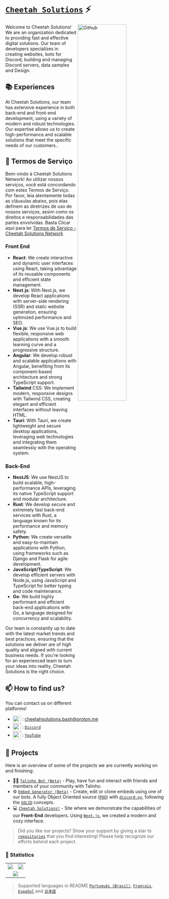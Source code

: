 # [`Cheetah Solutions`]() ⚡  <img src="https://komarev.com/ghpvc/?username=CheetahSolutions&style=flat-square" alt="" align="center" />

<p dir="auto"><a target="_blank" rel="noopener noreferrer nofollow" href="https://raw.githubusercontent.com/onimur/.github/master/.resources/git-header.svg"><img width="55%" align="right" alt="Github" src="https://raw.githubusercontent.com/onimur/.github/master/.resources/git-header.svg" style="max-width: 100%;"></a></p>

Welcome to Cheetah Solutions! We are an organization dedicated to providing fast and effective digital solutions. Our team of developers specializes in creating websites, bots for Discord, building and managing Discord servers, data samples and Design.

## 📚 Experiences

At Cheetah Solutions, our team has extensive experience in both back-end and front-end development, using a variety of modern and robust technologies. Our expertise allows us to create high-performance and scalable solutions that meet the specific needs of our customers..

## 📘 Termos de Serviço

Bem-vindo à Cheetah Solutions Network! Ao utilizar nossos serviços, você está concordando com estes Termos de Serviço. Por favor, leia atentamente todas as cláusulas abaixo, pois elas definem as diretrizes de uso de nossos serviços, assim como os direitos e responsabilidades das partes envolvidas. Basta Clicar aqui para ler [Termos de Serviço - Cheetah Solutions Network](https://github.com/CheetahSolutions/Cheetah-Solutions-Network---Termos-de-Servi-o)

### Front End
- **React**: We create interactive and dynamic user interfaces using React, taking advantage of its reusable components and efficient state management.
- **Next.js**: With Next.js, we develop React applications with server-side rendering (SSR) and static website generation, ensuring optimized performance and SEO.
- **Vue.js**: We use Vue.js to build flexible, responsive web applications with a smooth learning curve and a progressive structure.
- **Angular**: We develop robust and scalable applications with Angular, benefiting from its component-based architecture and strong TypeScript support.
- **Tailwind** CSS: We implement modern, responsive designs with Tailwind CSS, creating elegant and efficient interfaces without leaving HTML.
- **Tauri**: With Tauri, we create lightweight and secure desktop applications, leveraging web technologies and integrating them seamlessly with the operating system.

### Back-End
- **NestJS**: We use NestJS to build scalable, high-performance APIs, leveraging its native TypeScript support and modular architecture.
- **Rust**: We develop secure and extremely fast back-end services with Rust, a language known for its performance and memory safety.
- **Python**: We create versatile and easy-to-maintain applications with Python, using frameworks such as Django and Flask for agile development.
- **JavaScript/TypeScript**: We develop efficient servers with Node.js, using JavaScript and TypeScript for better typing and code maintenance.
- **Go**: We build highly performant and efficient back-end applications with Go, a language designed for concurrency and scalability.

Our team is constantly up to date with the latest market trends and best practices, ensuring that the solutions we deliver are of high quality and aligned with current business needs. If you're looking for an experienced team to turn your ideas into reality, Cheetah Solutions is the right choice.

## 📫 How to find us?

You can contact us on different platforms!
- <img src="https://i.imgur.com/y8edTyt.png" align="center" width="25" height="25"> :  cheetahsolutions.bash@proton.me
- <img src="https://i.imgur.com/Hi1oMJ5.png" align="center" width="25" height="25"> : [`Discord`](https://discord.gg/cheetahsolutions)
- <img src="https://imgs.search.brave.com/2qL1PDSVsv1kN-1UMLOWfpyV-ZTrN54rry2U0AUg2oc/rs:fit:860:0:0/g:ce/aHR0cHM6Ly93d3cu/cmljaGxhbmRsaWJy/YXJ5Lm9yZy95b3V0/dWJlLWljb24tMi5w/bmcvQEBpbWFnZXMv/aW1hZ2UucG5n" align="center" width="25" height="25"> : [`YouTube`](https://www.youtube.com/@cheetahnetwork)

## 🔭 Projects

Here is an overview of some of the projects we are currently working on and finishing:

- 👨‍🚒 [`Talinho Bot (Beta)`] - Play, have fun and interact with friends and members of your community with Talinho.
- ⚙️ [`Embed Generator (Beta)`] - Create, edit or clone embeds using one of our bots. A fully Object Oriented source ([`POO`]) with [`discord.py`], following the [`SOLID`] concepts.
- 💻 [`Cheetah Solutions!`] - Site where we demonstrate the capabilities of our **Front-End** developers. Using [`Next.js`], we created a modern and cozy interface.

> Did you like our projects? Show your support by giving a star to [`repositories`] that you find interesting! Please help recognize our efforts behind each project.

### 👀 Statistics

<table>
  <tr>
    <td align="center" style="padding=0;width=50%;">
      <img align="center" style="padding=0;" src="https://github-readme-stats.vercel.app/api?username=CheetahSolutions&show_icons=true&title_color=4F8CC9&text_color=9f9f9f&bg_color=151515&hide_border=true&icon_color=4F8CC9&hide_title=true&count_private=true%22" />
    </td>
    <td align="center" style="padding=0;width=50%;">
      <img align="center" style="padding=0;" src="https://github-readme-stats.vercel.app/api/top-langs/?username=CheetahSolutions&layout=compact&title_color=4F8CC9&text_color=9f9f9f&bg_color=151515&hide_border=true&icon_color=4F8CC9&hide=visual%20basic&count_private=true" />
    </td>
  </tr>
  <tr>
    <td align="center" colspan="2" style="padding=0;width=100%;">
      <img align="center" style="padding=0;" src="https://github-readme-activity-graph.vercel.app/graph?username=CheetahSolutions&theme=tokyo-night&custom_title=Cheetah%20Solutions%20Contribution%20Graph" />
    </td>
  </tr>
</table>

> Supported languages ​​in README [`Português (Brasil)`], [`Français`], [`Español`] and [`日本語`]

<!----------------- LINKS --------------->
[`discord.py`]:          https://discordpy.readthedocs.io/en/stable/api.html
[`Next.js`]:             https://nextjs.org/
[`SOLID`]:               https://youtu.be/6SfrO3D4dHM
[`POO`]:                 https://youtu.be/QY0Kdg83orY
[`repositories`]:        https://github.com/CheetahSolutions?tab=repositories
[`GitHub Readme Stats`]: https://github.com/anuraghazra/github-readme-stats

<!--------------- Projects ----------------->
[`Talinho Bot (Beta)`]:    https://github.com/iSimplez/talinho-bot
[`Embed Generator (Beta)`]:https://github.com/iSimplez/embed-generator
[`Cheetah Solutions!`]:             https://cheetah-solutions.netlify.app/en

<!--------------- Language ----------------->
[`Português (Brasil)`]:     https://github.com/CheetahSolutions/CheetahSolutions/tree/main/multilingual-readme/pt-BR/README.md
[`Français`]:                  https://github.com/CheetahSolutions/CheetahSolutions/tree/main/multilingual-readme/fr/README.md
[`Español`]:                 https://github.com/CheetahSolutions/CheetahSolutions/tree/main/multilingual-readme/es/README.md
[`日本語`]:                https://github.com/CheetahSolutions/CheetahSolutions/tree/main/multilingual-readme/ja-JA/README.md
